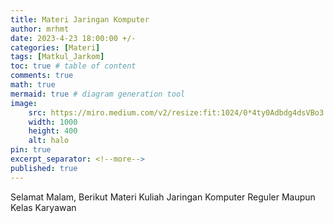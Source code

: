 ```yaml
---
title: Materi Jaringan Komputer
author: mrhmt
date: 2023-4-23 18:00:00 +/-
categories: [Materi]
tags: [Matkul_Jarkom]
toc: true # table of content
comments: true 
math: true
mermaid: true # diagram generation tool
image:
    src: https://miro.medium.com/v2/resize:fit:1024/0*4ty0Adbdg4dsVBo3.png
    width: 1000 
    height: 400
    alt: halo
pin: true
excerpt_separator: <!--more-->
published: true
---
```


Selamat Malam, Berikut Materi Kuliah Jaringan Komputer Reguler Maupun Kelas Karyawan
